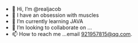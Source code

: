 - 👋 Hi, I’m @realjacob
- 👀 I have an obsession with muscles
- 🌱 I’m currently learning JAVA
- 💞️ I’m looking to collaborate on ...
- 📫 How to reach me ...email 921957815@qq.com.

<!---
realjacob/realjacob is a ✨ special ✨ repository because its `README.md` (this file) appears on your GitHub profile.
You can click the Preview link to take a look at your changes.
--->
